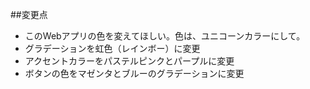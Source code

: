 ##変更点
- このWebアプリの色を変えてほしい。色は、ユニコーンカラーにして。
- グラデーションを虹色（レインボー）に変更
- アクセントカラーをパステルピンクとパープルに変更
- ボタンの色をマゼンタとブルーのグラデーションに変更